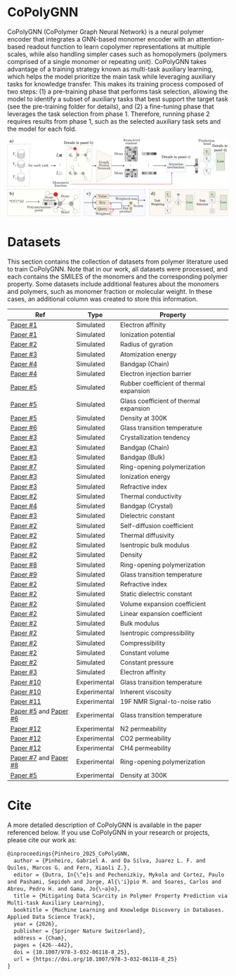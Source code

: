 # CoPolyGNN

CoPolyGNN (CoPolymer Graph Neural Network) is a neural polymer encoder that integrates a GNN-based monomer encoder with an attention-based readout function to learn copolymer representations at multiple scales, while also handling simpler cases such as homopolymers (polymers comprised of a single monomer or repeating unit). CoPolyGNN takes advantage of a training strategy known as multi-task auxiliary learning, which helps the model prioritize the main task while leveraging auxiliary tasks for knowledge transfer. This makes its training process composed of two steps: (1) a pre-training phase that performs task selection, allowing the model to identify a subset of auxiliary tasks that best support the target task (see the pre-training folder for details), and (2) a fine-tuning phase that leverages the task selection from phase 1. Therefore, running phase 2 requires results from phase 1, such as the selected auxiliary task sets and the model for each fold.

<img src='figs/copolygnn.png' width='800'>

# Datasets

This section contains the collection of datasets from polymer literature used to train CoPolyGNN. Note that in our work, all datasets were processed, and each contains the SMILES of the monomers and the corresponding polymer property. Some datasets include additional features about the monomers and polymers, such as monomer fraction or molecular weight. In these cases, an additional column was created to store this information.

| Ref | Type | Property |
|------|-------------|------------------------------------|
| [Paper \#1](https://doi.org/10.1039/D2SC02839E) | Simulated | Electron affinity |
| [Paper \#1](https://doi.org/10.1039/D2SC02839E) | Simulated | Ionization potential |
| [Paper \#2](https://doi.org/10.1038/s41524-022-00906-4) | Simulated | Radius of gyration |
| [Paper \#3](https://doi.org/10.1016/j.patter.2021.100238) | Simulated | Atomization energy |
| [Paper \#4](https://doi.org/10.1063/5.0044306) | Simulated | Bandgap (Chain) |
| [Paper \#4](https://doi.org/10.1063/5.0044306) | Simulated | Electron injection barrier |
| [Paper \#5](https://doi.org/10.1021/acsapm.0c00524) | Simulated | Rubber coefficient of thermal expansion |
| [Paper \#5](https://doi.org/10.1021/acsapm.0c00524) | Simulated | Glass coefficient of thermal expansion |
| [Paper \#5](https://doi.org/10.1021/acsapm.0c00524) | Simulated | Density at 300K |
| [Paper \#6](https://doi.org/10.1038/s41597-024-03212-4) | Simulated | Glass transition temperature |
| [Paper \#3](https://doi.org/10.1016/j.patter.2021.100238) | Simulated | Crystallization tendency |
| [Paper \#3](https://doi.org/10.1016/j.patter.2021.100238) | Simulated | Bandgap (Chain) |
| [Paper \#3](https://doi.org/10.1016/j.patter.2021.100238) | Simulated | Bandgap (Bulk) |
| [Paper \#7](https://doi.org/10.1021/acs.jpclett.2c00995) | Simulated | Ring-opening polymerization |
| [Paper \#3](https://doi.org/10.1016/j.patter.2021.100238) | Simulated | Ionization energy |
| [Paper \#3](https://doi.org/10.1016/j.patter.2021.100238) | Simulated | Refractive index |
| [Paper \#2](https://doi.org/10.1038/s41524-022-00906-4) | Simulated | Thermal conductivity |
| [Paper \#4](https://doi.org/10.1063/5.0044306) | Simulated | Bandgap (Crystal) |
| [Paper \#3](https://doi.org/10.1016/j.patter.2021.100238) | Simulated | Dielectric constant |
| [Paper \#2](https://doi.org/10.1038/s41524-022-00906-4) | Simulated | Self-diffusion coefficient |
| [Paper \#2](https://doi.org/10.1038/s41524-022-00906-4) | Simulated | Thermal diffusivity |
| [Paper \#2](https://doi.org/10.1038/s41524-022-00906-4) | Simulated | Isentropic bulk modulus |
| [Paper \#2](https://doi.org/10.1038/s41524-022-00906-4) | Simulated | Density |
| [Paper \#8](https://doi.org/10.1021/acs.jpca.3c05870) | Simulated | Ring-opening polymerization |
| [Paper \#9](https://doi.org/10.1021/acsapm.0c00524) | Simulated | Glass transition temperature |
| [Paper \#2](https://doi.org/10.1038/s41524-022-00906-4) | Simulated | Refractive index |
| [Paper \#2](https://doi.org/10.1038/s41524-022-00906-4) | Simulated | Static dielectric constant |
| [Paper \#2](https://doi.org/10.1038/s41524-022-00906-4) | Simulated | Volume expansion coefficient |
| [Paper \#2](https://doi.org/10.1038/s41524-022-00906-4) | Simulated | Linear expansion coefficient |
| [Paper \#2](https://doi.org/10.1038/s41524-022-00906-4) | Simulated | Bulk modulus |
| [Paper \#2](https://doi.org/10.1038/s41524-022-00906-4) | Simulated | Isentropic compressibility |
| [Paper \#2](https://doi.org/10.1038/s41524-022-00906-4) | Simulated | Compressibility |
| [Paper \#2](https://doi.org/10.1038/s41524-022-00906-4) | Simulated | Constant volume |
| [Paper \#2](https://doi.org/10.1038/s41524-022-00906-4) | Simulated | Constant pressure |
| [Paper \#3](https://doi.org/10.1016/j.patter.2021.100238) | Simulated | Electron affinity |
| [Paper \#10](https://doi.org/10.1038/s41524-023-01034-3) | Experimental | Glass transition temperature |
| [Paper \#10](https://doi.org/10.1038/s41524-023-01034-3) | Experimental | Inherent viscosity |
| [Paper \#11](https://doi.org/10.1021/jacs.1c08181) | Experimental | 19F NMR Signal-to-noise ratio |
| [Paper \#5](https://doi.org/10.1021/acsapm.0c00524) and [Paper \#6](https://doi.org/10.1038/s41597-024-03212-4) | Experimental | Glass transition temperature |
| [Paper \#12](https://doi.org/10.1021/acs.jcim.3c01232) | Experimental | N2 permeability |
| [Paper \#12](https://doi.org/10.1021/acs.jcim.3c01232) | Experimental | CO2 permeability |
| [Paper \#12](https://doi.org/10.1021/acs.jcim.3c01232) | Experimental | CH4 permeability |
| [Paper \#7](https://doi.org/10.1021/acs.jpclett.2c00995) and [Paper \#8](https://doi.org/10.1021/acs.jpca.3c05870) | Experimental | Ring-opening polymerization |
| [Paper \#5](https://doi.org/10.1021/acsapm.0c00524) | Experimental | Density at 300K |

# Cite

A more detailed description of CoPolyGNN is available in the paper referenced below. If you use CoPolyGNN in your research or projects, please cite our work as:

```
@inproceedings{Pinheiro_2025_CoPolyGNN,
  author = {Pinheiro, Gabriel A. and Da Silva, Juarez L. F. and Quiles, Marcos G. and Fern, Xiaoli Z.},
  editor = {Dutra, In{\^e}s and Pechenizkiy, Mykola and Cortez, Paulo and Pashami, Sepideh and Jorge, Al{\'i}pio M. and Soares, Carlos and Abreu, Pedro H. and Gama, Jo{\~a}o},
  title = {Mitigating Data Scarcity in Polymer Property Prediction via Multi-task Auxiliary Learning},
  booktitle = {Machine Learning and Knowledge Discovery in Databases. Applied Data Science Track},
  year = {2026},
  publisher = {Springer Nature Switzerland},
  address = {Cham},
  pages = {426--442},
  doi = {10.1007/978-3-032-06118-8_25},
  url = {https://doi.org/10.1007/978-3-032-06118-8_25}
}
